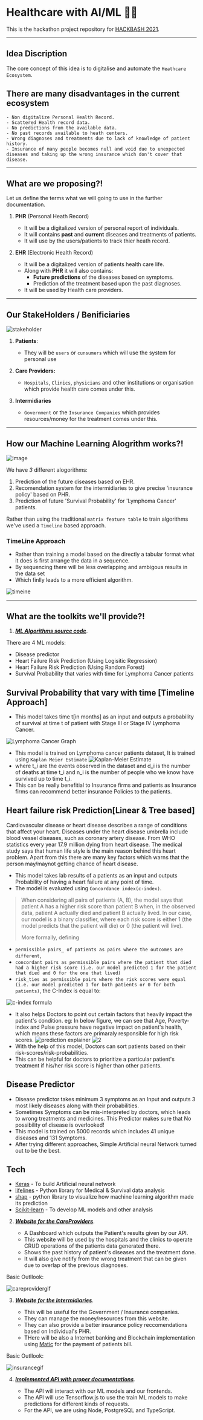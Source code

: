 # **Healthcare with AI/ML** 🥼🤖

This is the hackathon project repository for [HACKBASH 2021](https://dsc-hackbash-2021.web.app/).

---

## **Idea Discription**

The core concept of this idea is to digitalise and automate the `Heathcare Ecosystem`.

There are many disadvantages in the current ecosystem
--

    - Non digitalize Personal Health Record.
    - Scattered Health record data.
    - No predictions from the available data.
    - No past records available to heath centers.
    - Wrong diagnoses and treatments due to lack of knowledge of patient history.
    - Insurance of many people becomes null and void due to unexpected diseases and taking up the wrong insurance which don't cover that disease. 

---

## **What are we proposing?!**

Let us define the terms what we will going to use in the further documentation.

1. **PHR** (Personal Heath Record)
    - It will be a digitalized version of personal report of individuals.
    - It will contains **past** and **current** diseases and treatments of patients.
    - It will use by the users/patients to track thier heath record.

2. **EHR** (Electronic Health Record)
    - It will be a digitalized version of patients health care life.
    - Along with **PHR** it will also contains:
        - **Future predictions** of the diseases based on symptoms.
        - Prediction of the treatment based upon the past diagnoses.
    - It will be used by Health care providers.

---
## **Our StakeHolders / Benificiaries**

![stakeholder](https://user-images.githubusercontent.com/47498552/111021557-371ef780-83f3-11eb-8f3e-4665fd49e2b7.PNG)

1. **Patients**:
    - They will be `users` or `cunsumers` which will use the system for personal use

2. **Care Providers:**
    - `Hospitals`, `Clinics`, `physicians` and other institutions or organisation which provide health care comes under this.

3. **Intermidiaries**
    - `Government` or the `Insurance Companies` which provides resources/money for the treatment comes under this.

---

## **How our Machine Learning Alogrithm works?!**

![image](https://user-images.githubusercontent.com/47498552/111023180-9255e780-83fd-11eb-85d3-8e2867ed164e.png)

We have *3* different alogorithms:

1. Prediction of the future diseases based on EHR.
2. Recomendation system for the intermidiaries to give precise 'insurance policy' based on PHR.
3. Prediction of future 'Survival Probability' for 'Lymphoma Cancer' patients.

Rather than using the traditional `matrix feature table` to train algorithms we've used a `Timeline` based approach.

### TimeLine Approach

- Rather than training a model based on the directly a tabular format what it does is first arrange the data in a sequence.
- By sequencing there will be less overlapping and ambigous results in the data set
- Which finlly leads to a more efficient algorithm.
    
![timeine](https://user-images.githubusercontent.com/47498552/111022472-f7f3a500-83f8-11eb-9f5c-6a26fe439347.PNG)

---

## **What are the toolkits we'll provide?!**

1.  ***[ML Algorithms source code](https://github.com/Dhaiwat10/healthcare-ai-ml/tree/main/ML%20models)***.

There are 4 ML models:

- Disease predictor
- Heart Failure Risk Prediction (Using Logisitic Regression)
- Heart Failure Risk Prediction (Using Random Forest)
- Survival Probability that varies with time for Lymphoma Cancer patients

## Survival Probability that vary with time [Timeline Approach]

- This model takes time t[in months] as an input and outputs a probability of survival at time t of patient with Stage III or Stage IV Lymphoma Cancer.

![Lymphoma Cancer Graph](https://github.com/Dhaiwat10/healthcare-ai-ml/blob/main/ML%20models/Images/Lymphoma.png)
- This model is trained on Lymphoma cancer patients dataset, It is trained using `Kaplan Meier Estimate` 
![Kaplan-Meier Estimate](https://github.com/Dhaiwat10/healthcare-ai-ml/blob/main/ML%20models/Images/kaplan-meier-formula.png)
- where t_i are the events observed in the dataset and d_i is the number of deaths at time t_i and n_i is the number of people who we know have survived up to time t_i.
- This can be really benefitial to Insurance firms and patients as Insurance firms can recommend better insurance Policies to the patients.
 
## Heart failure risk Prediction[Linear & Tree based]

Cardiovascular disease or heart disease describes a range of conditions that affect your heart. Diseases under the heart disease umbrella include blood vessel diseases, such as coronary artery disease. From WHO statistics every year 17.9 million dying from heart disease. The medical study says that human life style is the main reason behind this heart problem. Apart from this there are many key factors which warns that the person may/maynot getting chance of heart disease.

- This model takes lab results of a patients as an input and outputs Probability of having a heart failure at any point of time.
- The model is evaluated using `Concordance index(c-index)`.
>When considering all pairs of patients (A, B), the model says that patient A has a higher risk score than patient B when, in the observed data, patient A actually died and patient B actually lived. In our case, our model is a binary classifier, where each risk score is either 1 (the model predicts that the patient will die) or 0 (the patient will live).
>
> More formally, defining 
- `permissible pairs_ of patients as pairs where the outcomes are different`, 
- `concordant pairs as permissible pairs where the patient that died had a higher risk score (i.e. our model predicted 1 for the patient that died and 0 for the one that lived)`
- `risk_ties as permissible pairs where the risk scores were equal (i.e. our model predicted 1 for both patients or 0 for both patients)`, the C-Index is equal to:
>
![c-index formula](https://github.com/Dhaiwat10/healthcare-ai-ml/blob/main/ML%20models/Images/cindex.png)
- It also helps Doctors to point out certain factors that heavily impact the patient's condition. eg: In below figure, we can see that Age, Poverty-index and Pulse pressure have negative impact on patient's health, which means these factors are primaraly responsible for high risk scores.
![prediction explainer](https://github.com/Dhaiwat10/healthcare-ai-ml/blob/main/ML%20models/Images/Figure.png)
![2](https://github.com/Dhaiwat10/healthcare-ai-ml/blob/main/ML%20models/Images/Figure(1).png)
- With the help of this model, Doctors can sort patients based on their risk-scores/risk-probabilities.
- This can be helpful for doctors to prioritize a particular patient's treatment if his/her risk score is higher than other patients.
  


## Disease Predictor

- Disease predictor takes minimum 3 symptoms as an Input and outputs 3 most likely diseases along with their probabilities. 
- Sometimes Symptoms can be mis-interpreted by doctors, which leads to wrong treatments and medicines. This Predictor makes sure that No possibility of disease is overlooked!
- This model is trained on 5000 records which includes 41 unique diseases and 131 Symptoms. 
- After trying different approaches, Simple Artificial neural Network turned out to be the best.





## Tech

- [Keras](https://keras.io/) - To build Artificial neural network
- [lifelines](https://lifelines.readthedocs.io/en/latest/) - Python library for Medical & Survival data analysis
- [shap](https://shap.readthedocs.io/en/latest/index.html) - python library to visualize how machine learning algorithm made its prediction
- [Scikit-learn](https://scikit-learn.org/stable/) - To develop ML models and other analysis

2. ***[Website for the CareProviders](https://healthcare-ai-ml-careprovider-o7hqyb8jm-dhaiwat10.vercel.app/)***.

    - A Dashboard which outputs the Patient's results given by our API.
    - This website will be used by the hospitals and the clinics to operate CRUD operations of the patients data generated there.
    - Shows the past history of patient's diseases and the treatment done.
    - It will also give notify from the wrong treatment that can be given due to overlap of the previous diagnoses.

Basic Outllook:

![careprovidergif](https://user-images.githubusercontent.com/47498552/111022893-c9c39480-83fb-11eb-919b-6e6e1be96f92.gif)

3. ***[Website for the Intermidiaries](https://healthcare-ai-ml-careprovider-cqida9hbj-dhaiwat10.vercel.app/)***.

    - This will be useful for the Government / Insurance companies.
    - They can manage the money/resources from this website.
    - They can also provide a better insurance policy reccomendations based on Individual's PHR.
    - THere will be also a Internet banking and Blockchain implementation using [Matic](https://matic.network/) for the payment of patients bill.

Basic Outllook:

![insurancegif](https://user-images.githubusercontent.com/47498552/111023034-ab11cd80-83fc-11eb-9874-f2bd96a2a9ac.gif)


4.  ***[Implemented API with proper documentations](https://healthcare-ai-ml-careprovider-cqida9hbj-dhaiwat10.vercel.app/)***.
    
    - The API will interact with our ML models and our frontends.
    - The API will use Tensorflow.js to use the train ML models to make predictions for different kinds of requests.
    - For the API, we are using Node, PostgreSQL and TypeScript.


